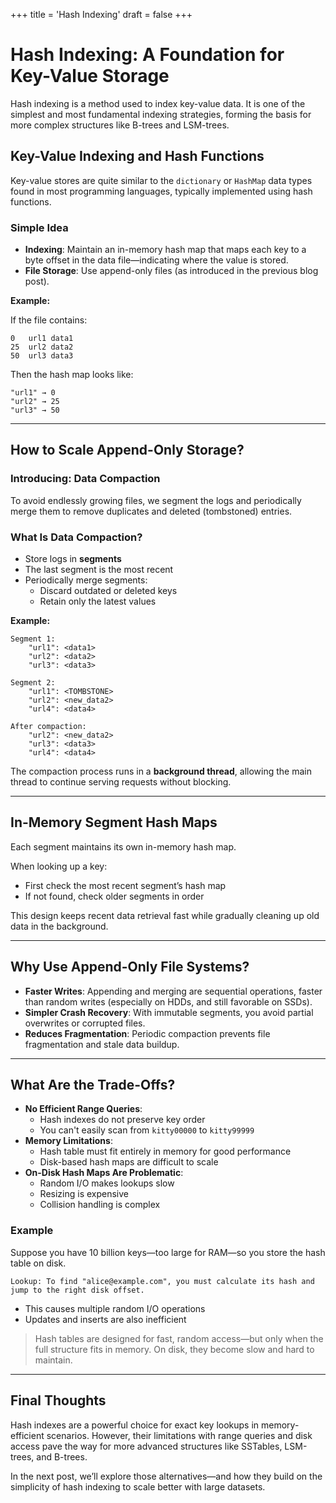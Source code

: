+++
title = 'Hash Indexing'
draft = false
+++

# Hash Indexing: A Foundation for Key-Value Storage

Hash indexing is a method used to index key-value data. It is one of the simplest and most fundamental indexing strategies, forming the basis for more complex structures like B-trees and LSM-trees.

## Key-Value Indexing and Hash Functions

Key-value stores are quite similar to the `dictionary` or `HashMap` data types found in most programming languages, typically implemented using hash functions.

### Simple Idea

- **Indexing**: Maintain an in-memory hash map that maps each key to a byte offset in the data file—indicating where the value is stored.
- **File Storage**: Use append-only files (as introduced in the previous blog post).

**Example:**

If the file contains:

```
0   url1 data1
25  url2 data2
50  url3 data3
```

Then the hash map looks like:

```
"url1" → 0
"url2" → 25
"url3" → 50
```

---

## How to Scale Append-Only Storage?

### Introducing: Data Compaction

To avoid endlessly growing files, we segment the logs and periodically merge them to remove duplicates and deleted (tombstoned) entries.

### What Is Data Compaction?

- Store logs in **segments**
- The last segment is the most recent
- Periodically merge segments:
  - Discard outdated or deleted keys
  - Retain only the latest values

**Example:**

```
Segment 1:
    "url1": <data1>
    "url2": <data2>
    "url3": <data3>

Segment 2:
    "url1": <TOMBSTONE>
    "url2": <new_data2>
    "url4": <data4>

After compaction:
    "url2": <new_data2>
    "url3": <data3>
    "url4": <data4>
```

The compaction process runs in a **background thread**, allowing the main thread to continue serving requests without blocking.

---

## In-Memory Segment Hash Maps

Each segment maintains its own in-memory hash map.

When looking up a key:
- First check the most recent segment’s hash map
- If not found, check older segments in order

This design keeps recent data retrieval fast while gradually cleaning up old data in the background.

---

## Why Use Append-Only File Systems?

- **Faster Writes**: Appending and merging are sequential operations, faster than random writes (especially on HDDs, and still favorable on SSDs).
- **Simpler Crash Recovery**: With immutable segments, you avoid partial overwrites or corrupted files.
- **Reduces Fragmentation**: Periodic compaction prevents file fragmentation and stale data buildup.

---

## What Are the Trade-Offs?

- **No Efficient Range Queries**:
  - Hash indexes do not preserve key order
  - You can't easily scan from `kitty00000` to `kitty99999`
- **Memory Limitations**:
  - Hash table must fit entirely in memory for good performance
  - Disk-based hash maps are difficult to scale
- **On-Disk Hash Maps Are Problematic**:
  - Random I/O makes lookups slow
  - Resizing is expensive
  - Collision handling is complex

### Example

Suppose you have 10 billion keys—too large for RAM—so you store the hash table on disk.

```
Lookup: To find "alice@example.com", you must calculate its hash and jump to the right disk offset.
```

- This causes multiple random I/O operations
- Updates and inserts are also inefficient

> Hash tables are designed for fast, random access—but only when the full structure fits in memory. On disk, they become slow and hard to maintain.

---

## Final Thoughts

Hash indexes are a powerful choice for exact key lookups in memory-efficient scenarios. However, their limitations with range queries and disk access pave the way for more advanced structures like SSTables, LSM-trees, and B-trees.

In the next post, we’ll explore those alternatives—and how they build on the simplicity of hash indexing to scale better with large datasets.


